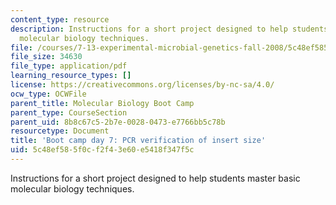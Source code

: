 ```yaml
---
content_type: resource
description: Instructions for a short project designed to help students master basic
  molecular biology techniques.
file: /courses/7-13-experimental-microbial-genetics-fall-2008/5c48ef585f0cf2f43e60e5418f347f5c_MIT7_13f08_lab35.pdf
file_size: 34630
file_type: application/pdf
learning_resource_types: []
license: https://creativecommons.org/licenses/by-nc-sa/4.0/
ocw_type: OCWFile
parent_title: Molecular Biology Boot Camp
parent_type: CourseSection
parent_uid: 8b8c67c5-2b7e-0028-0473-e7766bb5c78b
resourcetype: Document
title: 'Boot camp day 7: PCR verification of insert size'
uid: 5c48ef58-5f0c-f2f4-3e60-e5418f347f5c
---
```

Instructions for a short project designed to help students master basic molecular biology techniques.